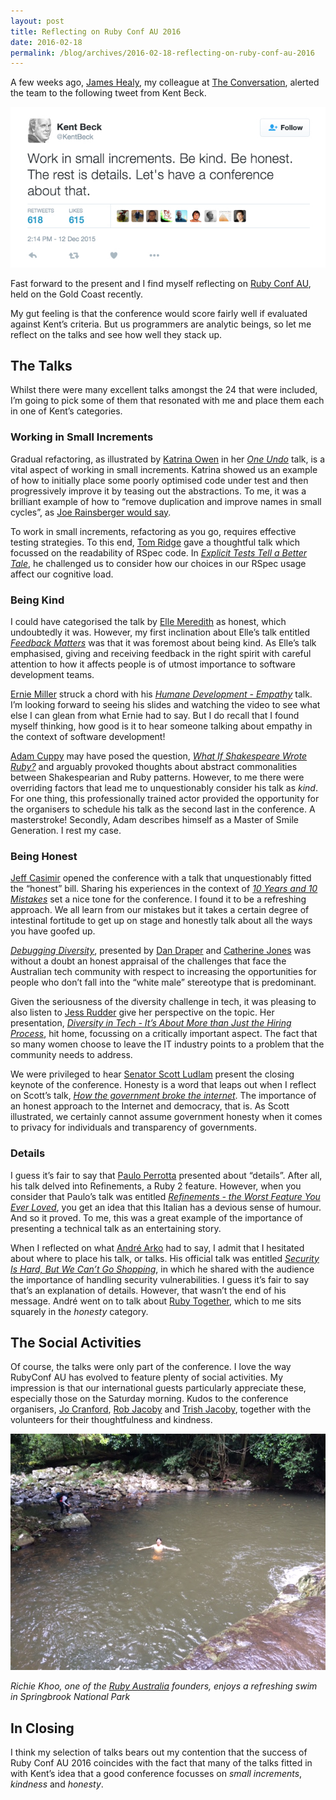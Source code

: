 ```yaml
---
layout: post
title: Reflecting on Ruby Conf AU 2016
date: 2016-02-18
permalink: /blog/archives/2016-02-18-reflecting-on-ruby-conf-au-2016
---
```


A few weeks ago, [James Healy](https://twitter.com/jim_healy), my
colleague at [The Conversation](https://theconversation.com/au), alerted
the team to the following tweet from Kent Beck.

[![](/assets/images/KentBeckIncrementsHonestyKindnessTweet.jpg)](https://twitter.com/KentBeck/status/675800995427827712)

Fast forward to the present and I find myself reflecting on [Ruby Conf
AU](http://rubyconf.org.au/2016), held on the Gold Coast recently.

My gut feeling is that the conference would score fairly well if
evaluated against Kent’s criteria. But us programmers are analytic
beings, so let me reflect on the talks and see how well they stack up.

## The Talks

Whilst there were many excellent talks amongst the 24 that were
included, I’m going to pick some of them that resonated with me and
place them each in one of Kent’s categories.

### Working in Small Increments

Gradual refactoring, as illustrated by [Katrina
Owen](https://twitter.com/kytrinyx) in her [*One
Undo*](http://lanyrd.com/2016/rubyconf-au/sdxmym/) talk, is a vital
aspect of working in small increments. Katrina showed us an example of
how to initially place some poorly optimised code under test and then
progressively improve it by teasing out the abstractions. To me, it was
a brilliant example of how to “remove duplication and improve names in
small cycles”, as [Joe Rainsberger would
say](https://keithpitty.com/blog/archives/2014-08-08-simple-design-distilled).

To work in small increments, refactoring as you go, requires effective
testing strategies. To this end, [Tom
Ridge](https://twitter.com/tjridge) gave a thoughtful talk which
focussed on the readability of RSpec code. In [*Explicit Tests Tell a
Better Tale*](http://lanyrd.com/2016/rubyconf-au/sdxmyr/), he challenged
us to consider how our choices in our RSpec usage affect our cognitive
load.

### Being Kind

I could have categorised the talk by [Elle
Meredith](https://twitter.com/aemeredith) as honest, which undoubtedly
it was. However, my first inclination about Elle’s talk entitled
[*Feedback Matters*](http://lanyrd.com/2016/rubyconf-au/sdxmyg/) was
that it was foremost about being kind. As Elle’s talk emphasised, giving
and receiving feedback in the right spirit with careful attention to how
it affects people is of utmost importance to software development teams.

[Ernie Miller](https://twitter.com/erniemiller) struck a chord with his
[*Humane Development -
Empathy*](http://lanyrd.com/2016/rubyconf-au/sdxmyw/) talk. I’m looking
forward to seeing his slides and watching the video to see what else I
can glean from what Ernie had to say. But I do recall that I found
myself thinking, how good is it to hear someone talking about empathy in
the context of software development!

[Adam Cuppy](https://twitter.com/adamcuppy) may have posed the question,
[*What If Shakespeare Wrote
Ruby?*](http://lanyrd.com/2016/rubyconf-au/sdxmzb/) and arguably
provoked thoughts about abstract commonalities between Shakespearian and
Ruby patterns. However, to me there were overriding factors that lead me
to unquestionably consider his talk as *kind*. For one thing, this
professionally trained actor provided the opportunity for the organisers
to schedule his talk as the second last in the conference. A
masterstroke! Secondly, Adam describes himself as a Master of Smile
Generation. I rest my case.

### Being Honest

[Jeff Casimir](https://twitter.com/j3) opened the conference with a talk
that unquestionably fitted the “honest” bill. Sharing his experiences in
the context of [*10 Years and 10
Mistakes*](http://lanyrd.com/2016/rubyconf-au/sdxmxt/) set a nice tone
for the conference. I found it to be a refreshing approach. We all learn
from our mistakes but it takes a certain degree of intestinal fortitude
to get up on stage and honestly talk about all the ways you have goofed
up.

[*Debugging Diversity*](http://lanyrd.com/2016/rubyconf-au/sdxmyb/),
presented by [Dan Draper](https://twitter.com/danieldraper) and
[Catherine Jones](https://twitter.com/cathjones0) was without a doubt an
honest appraisal of the challenges that face the Australian tech
community with respect to increasing the opportunities for people who
don’t fall into the “white male” stereotype that is predominant.

Given the seriousness of the diversity challenge in tech, it was
pleasing to also listen to [Jess Rudder](https://twitter.com/jessrudder)
give her perspective on the topic. Her presentation, [*Diversity in
Tech - It’s About More than Just the Hiring
Process*](http://lanyrd.com/2016/rubyconf-au/sdxmyt/), hit home,
focussing on a critically important aspect. The fact that so many women
choose to leave the IT industry points to a problem that the community
needs to address.

We were privileged to hear [Senator Scott
Ludlam](https://twitter.com/senatorludlam) present the closing keynote
of the conference. Honesty is a word that leaps out when I reflect on
Scott’s talk, [*How the government broke the
internet*](http://lanyrd.com/2016/rubyconf-au/sdxmzc/). The importance
of an honest approach to the Internet and democracy, that is. As Scott
illustrated, we certainly cannot assume government honesty when it comes
to privacy for individuals and transparency of governments.

### Details

I guess it’s fair to say that [Paulo
Perrotta](https://twitter.com/nusco) presented about “details”. After
all, his talk delved into Refinements, a Ruby 2 feature. However, when
you consider that Paulo’s talk was entitled [*Refinements - the Worst
Feature You Ever Loved*](http://lanyrd.com/2016/rubyconf-au/sdtzrk/),
you get an idea that this Italian has a devious sense of humour. And so
it proved. To me, this was a great example of the importance of
presenting a technical talk as an entertaining story.

When I reflected on what [André Arko](https://twitter.com/indirect) had
to say, I admit that I hesitated about where to place his talk, or
talks. His official talk was entitled [*Security Is Hard, But We Can’t
Go Shopping*](http://lanyrd.com/2016/rubyconf-au/sdxmyz/), in which he
shared with the audience the importance of handling security
vulnerabilities. I guess it’s fair to say that’s an explanation of
details. However, that wasn’t the end of his message. André went on to
talk about [Ruby Together](https://rubytogether.org/), which to me sits
squarely in the *honesty* category.

## The Social Activities

Of course, the talks were only part of the conference. I love the way
RubyConf AU has evolved to feature plenty of social activities. My
impression is that our international guests particularly appreciate
these, especially those on the Saturday morning. Kudos to the conference
organisers, [Jo Cranford](https://twitter.com/jocranford), [Rob
Jacoby](https://twitter.com/robjacoby) and [Trish
Jacoby](https://twitter.com/TrishJacoby), together with the volunteers
for their thoughtfulness and kindness.

![](/assets/images/richie-in-the-pool.jpg)

*Richie Khoo, one of the [Ruby Australia](http://ruby.org.au/) founders,
enjoys a refreshing swim in Springbrook National Park*

## In Closing

I think my selection of talks bears out my contention that the success
of Ruby Conf AU 2016 coincides with the fact that many of the talks
fitted in with Kent’s idea that a good conference focusses on *small
increments*, *kindness* and *honesty*.
